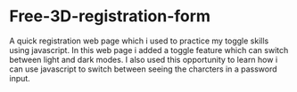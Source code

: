# Free-3D-registration-form

A quick registration web page which i used to practice my toggle skills
using javascript. In this web page i added a toggle feature which can switch between light and dark modes.
I also used this opportunity to learn how i can use javascript to switch between seeing the charcters in a password
input.
